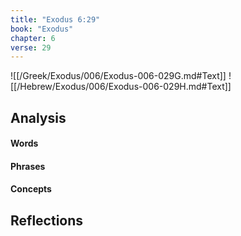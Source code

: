```yaml
---
title: "Exodus 6:29"
book: "Exodus"
chapter: 6
verse: 29
---
```

![[/Greek/Exodus/006/Exodus-006-029G.md#Text]]
![[/Hebrew/Exodus/006/Exodus-006-029H.md#Text]]

## Analysis

#### Words

#### Phrases

#### Concepts

## Reflections
